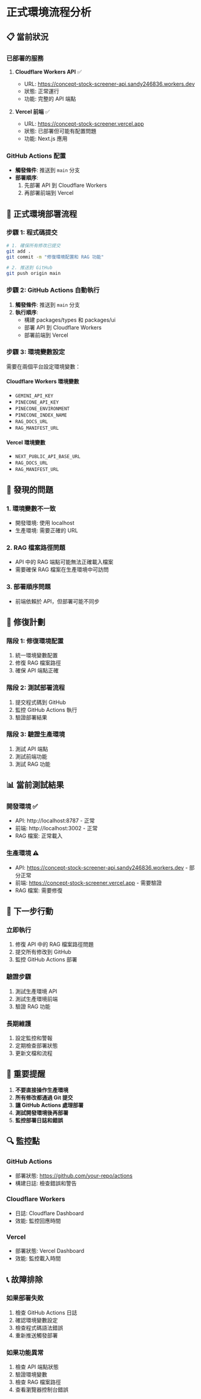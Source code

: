 # 正式環境流程分析

## 📋 當前狀況

### **已部署的服務**
1. **Cloudflare Workers API** ✅
   - URL: https://concept-stock-screener-api.sandy246836.workers.dev
   - 狀態: 正常運行
   - 功能: 完整的 API 端點

2. **Vercel 前端** ✅
   - URL: https://concept-stock-screener.vercel.app
   - 狀態: 已部署但可能有配置問題
   - 功能: Next.js 應用

### **GitHub Actions 配置**
- **觸發條件**: 推送到 `main` 分支
- **部署順序**: 
  1. 先部署 API 到 Cloudflare Workers
  2. 再部署前端到 Vercel

## 🔄 正式環境部署流程

### **步驟 1: 程式碼提交**
```bash
# 1. 確保所有修改已提交
git add .
git commit -m "修復環境配置和 RAG 功能"

# 2. 推送到 GitHub
git push origin main
```

### **步驟 2: GitHub Actions 自動執行**
1. **觸發條件**: 推送到 `main` 分支
2. **執行順序**:
   - 構建 packages/types 和 packages/ui
   - 部署 API 到 Cloudflare Workers
   - 部署前端到 Vercel

### **步驟 3: 環境變數設定**
需要在兩個平台設定環境變數：

#### **Cloudflare Workers 環境變數**
- `GEMINI_API_KEY`
- `PINECONE_API_KEY`
- `PINECONE_ENVIRONMENT`
- `PINECONE_INDEX_NAME`
- `RAG_DOCS_URL`
- `RAG_MANIFEST_URL`

#### **Vercel 環境變數**
- `NEXT_PUBLIC_API_BASE_URL`
- `RAG_DOCS_URL`
- `RAG_MANIFEST_URL`

## 🚨 發現的問題

### **1. 環境變數不一致**
- 開發環境: 使用 localhost
- 生產環境: 需要正確的 URL

### **2. RAG 檔案路徑問題**
- API 中的 RAG 端點可能無法正確載入檔案
- 需要確保 RAG 檔案在生產環境中可訪問

### **3. 部署順序問題**
- 前端依賴於 API，但部署可能不同步

## 🔧 修復計劃

### **階段 1: 修復環境配置**
1. 統一環境變數配置
2. 修復 RAG 檔案路徑
3. 確保 API 端點正確

### **階段 2: 測試部署流程**
1. 提交程式碼到 GitHub
2. 監控 GitHub Actions 執行
3. 驗證部署結果

### **階段 3: 驗證生產環境**
1. 測試 API 端點
2. 測試前端功能
3. 測試 RAG 功能

## 📊 當前測試結果

### **開發環境** ✅
- API: http://localhost:8787 - 正常
- 前端: http://localhost:3002 - 正常
- RAG 檔案: 正常載入

### **生產環境** ⚠️
- API: https://concept-stock-screener-api.sandy246836.workers.dev - 部分正常
- 前端: https://concept-stock-screener.vercel.app - 需要驗證
- RAG 檔案: 需要修復

## 🎯 下一步行動

### **立即執行**
1. 修復 API 中的 RAG 檔案路徑問題
2. 提交所有修改到 GitHub
3. 監控 GitHub Actions 部署

### **驗證步驟**
1. 測試生產環境 API
2. 測試生產環境前端
3. 驗證 RAG 功能

### **長期維護**
1. 設定監控和警報
2. 定期檢查部署狀態
3. 更新文檔和流程

## 📝 重要提醒

1. **不要直接操作生產環境**
2. **所有修改都通過 Git 提交**
3. **讓 GitHub Actions 處理部署**
4. **測試開發環境後再部署**
5. **監控部署日誌和錯誤**

## 🔍 監控點

### **GitHub Actions**
- 部署狀態: https://github.com/your-repo/actions
- 構建日誌: 檢查錯誤和警告

### **Cloudflare Workers**
- 日誌: Cloudflare Dashboard
- 效能: 監控回應時間

### **Vercel**
- 部署狀態: Vercel Dashboard
- 效能: 監控載入時間

## 📞 故障排除

### **如果部署失敗**
1. 檢查 GitHub Actions 日誌
2. 確認環境變數設定
3. 檢查程式碼語法錯誤
4. 重新推送觸發部署

### **如果功能異常**
1. 檢查 API 端點狀態
2. 驗證環境變數
3. 檢查 RAG 檔案路徑
4. 查看瀏覽器控制台錯誤
